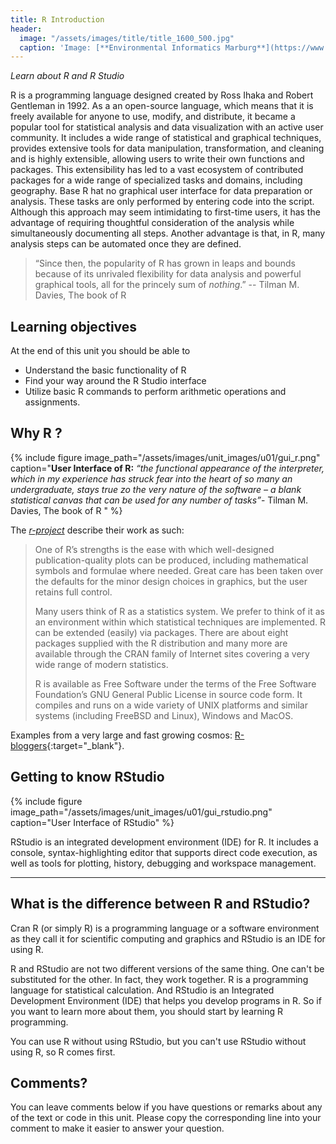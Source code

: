 ```yaml
---
title: R Introduction
header:
  image: "/assets/images/title/title_1600_500.jpg"
  caption: 'Image: [**Environmental Informatics Marburg**](https://www.uni-marburg.de/en/fb19/disciplines/physisch/environmentalinformatics)'
---
```


*Learn about R and R Studio*

<!--more-->


R is a programming language designed created by Ross Ihaka and Robert Gentleman in 1992. As a an open-source language, which means that it is freely available for anyone to use, modify, and distribute, it became a popular tool for statistical analysis and data visualization with an active user community. It includes a wide range of statistical and graphical techniques, provides extensive tools for data manipulation, transformation, and cleaning and is highly extensible, allowing users to write their own functions and packages. This extensibility has led to a vast ecosystem of contributed packages for a wide range of specialized tasks and domains, including geography.
Base R hat no graphical user interface for data preparation or analysis. These tasks are only performed by entering code into the script. Although this approach may seem intimidating to first-time users, it has the advantage of requiring thoughtful consideration of the analysis while simultaneously documenting all steps. Another advantage is that, in R, many analysis steps can be automated once they are defined.

> “Since then, the popularity of R has grown in leaps and bounds because of its unrivaled flexibility for data analysis and powerful graphical tools, all for the princely sum of *nothing*.”
 -- Tilman M. Davies, The book of R 

## Learning objectives
At the end of this unit you should be able to
* Understand the basic functionality of R
* Find your way around the R Studio interface
* Utilize basic R commands to perform arithmetic operations and assignments.

## Why  R ?

{% include figure image_path="/assets/images/unit_images/u01/gui_r.png" caption="**User Interface of R:** *“the functional appearance of the interpreter, which in my experience has struck fear into the heart of so many an undergraduate, stays true zo the very nature of the software – a blank statistical canvas that can be used for any number of tasks”*- Tilman M. Davies, The book of R " %}

The *[r-project](https://www.r-project.org/)* describe their work as such:


> One of R’s strengths is the ease with which well-designed publication-quality plots can be produced, including mathematical symbols and formulae where needed. Great care has been taken over the defaults for the minor design choices in graphics, but the user retains full control.
>
> Many users think of R as a statistics system. We prefer to think of it as an environment within which statistical techniques are implemented. R can be extended (easily) via packages. There are about eight packages supplied with the R distribution and many more are available through the CRAN family of Internet sites covering a very wide range of modern statistics.
>
> R is available as Free Software under the terms of the Free Software Foundation’s GNU General Public License in source code form. It compiles and runs on a wide variety of UNIX platforms and similar systems (including FreeBSD and Linux), Windows and MacOS.

Examples from a very large and fast growing cosmos: [R-bloggers](https://www.r-bloggers.com/){:target="_blank"}.


## Getting to know RStudio
{% include figure image_path="/assets/images/unit_images/u01/gui_rstudio.png" caption="User Interface of RStudio" %}

RStudio is an integrated development environment (IDE) for R. It includes a console, syntax-highlighting editor that supports direct code execution, as well as tools for plotting, history, debugging and workspace management.

---

## What is the difference between R and RStudio?

Cran R (or simply R) is a programming language or a software environment as they call it for scientific computing and graphics and RStudio is an IDE for using R.

R and RStudio are not two different versions of the same thing. One can't be substituted for the other. In fact, they work together. R is a programming language for statistical calculation. And RStudio is an Integrated Development Environment (IDE) that helps you develop programs in R. So if you want to learn more about them, you should start by learning R programming.

You can use R without using RStudio, but you can't use RStudio without using R, so R comes first.


## Comments?
You can leave comments below if you have questions or remarks about any of the text or code in this unit. 
Please copy the corresponding line into your comment to make it easier to answer your question.

<script src="https://utteranc.es/client.js" repo="GeoMOER/moer-mpg-data-analysis" issue-term="moer-mpg-data-analysis_unit01" theme="github-light" crossorigin="anonymous" async> </script> 
